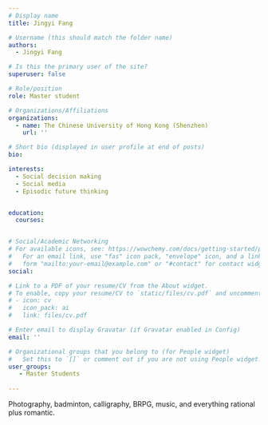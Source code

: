 ```yaml
---
# Display name
title: Jingyi Fang

# Username (this should match the folder name)
authors:
  - Jingyi Fang

# Is this the primary user of the site?
superuser: false

# Role/position
role: Master student

# Organizations/Affiliations
organizations:
  - name: The Chinese University of Hong Kong (Shenzhen)
    url: ''

# Short bio (displayed in user profile at end of posts)
bio: 

interests:
  - Social decision making
  - Social media
  - Episodic future thinking


education:
  courses:


# Social/Academic Networking
# For available icons, see: https://wowchemy.com/docs/getting-started/page-builder/#icons
#   For an email link, use "fas" icon pack, "envelope" icon, and a link in the
#   form "mailto:your-email@example.com" or "#contact" for contact widget.
social:

# Link to a PDF of your resume/CV from the About widget.
# To enable, copy your resume/CV to `static/files/cv.pdf` and uncomment the lines below.
# - icon: cv
#   icon_pack: ai
#   link: files/cv.pdf

# Enter email to display Gravatar (if Gravatar enabled in Config)
email: ''

# Organizational groups that you belong to (for People widget)
#   Set this to `[]` or comment out if you are not using People widget.
user_groups:
   - Master Students
  
---
```

Photography, badminton, calligraphy, BRPG, music, and everything rational plus romantic. 

